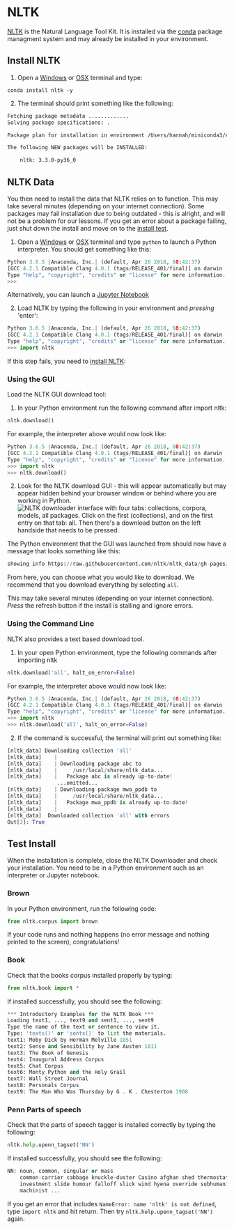 # NLTK 

[NLTK](http://www.nltk.org/) is the Natural Language Tool Kit. It is installed via the [conda](conda.md) package managment system and may already be installed in your environment.

## Install NLTK
1. Open a [Windows](windows_terminal.md) or [OSX](osx_terminal.md) terminal and type:

```
conda install nltk -y
```

2. The terminal should print something like the following:

```bash
Fetching package metadata .............
Solving package specifications: .

Package plan for installation in environment /Users/hannah/miniconda3/envs/installenv:

The following NEW packages will be INSTALLED:

    nltk: 3.3.0-py36_0
```

## NLTK Data

You then need to install the data that NLTK relies on to function. This may take several minutes (depending on your internet connection). Some packages may fail installation due to being outdated - this is alright, and will not be a problem for our lessons. If you get an error about a package failing, just shut down the install and move on to the [install test](#test-install).

1. Open a [Windows](windows_terminal.md) or [OSX](osx_terminal.md) terminal and type `python` to launch a Python interpreter. You should get something like this:
```python
Python 3.6.5 |Anaconda, Inc.| (default, Apr 26 2018, 08:42:37) 
[GCC 4.2.1 Compatible Clang 4.0.1 (tags/RELEASE_401/final)] on darwin
Type "help", "copyright", "credits" or "license" for more information.
>>> 
```
Alternatively, you can launch a [Jupyter Notebook](jupyter.md)

2. Load NLTK by typing the following in your environment and *pressing* 'enter':
```python
Python 3.6.5 |Anaconda, Inc.| (default, Apr 26 2018, 08:42:37) 
[GCC 4.2.1 Compatible Clang 4.0.1 (tags/RELEASE_401/final)] on darwin
Type "help", "copyright", "credits" or "license" for more information.
>>> import nltk
```

If this step fails, you need to [install NLTK](#install-nltk):

### Using the GUI
Load the NLTK GUI download tool: 

1. In your Python environment run the following command after import nltk:

```python
nltk.download()
```
For example, the interpreter above would now look like:
```python
Python 3.6.5 |Anaconda, Inc.| (default, Apr 26 2018, 08:42:37) 
[GCC 4.2.1 Compatible Clang 4.0.1 (tags/RELEASE_401/final)] on darwin
Type "help", "copyright", "credits" or "license" for more information.
>>> import nltk
>>> nltk.download()
```

2. Look for the NLTK download GUI - this will appear automatically but may appear hidden behind your browser window or behind where you are working in Python.
![NLTK downloader interface with four tabs: collections, corpora, models, all packages. Click on the first (collections), and on the first entry on that tab: all. Then there's a download button on the left handside that needs to be pressed.](../images/windows/conda/nltk/nltk04.png)

The Python environment that the GUI was launched from should now have a message that looks something like this:
```python
showing info https://raw.githubusercontent.com/nltk/nltk_data/gh-pages/index.xml
``` 

From here, you can choose what you would like to download. We recommend that you download everything by selecting `all`.
	
This may take several minutes (depending on your internet connection). *Press* the refresh button if the install is stalling and ignore errors. 

### Using the Command Line
NLTK also provides a text based download tool.  

1. In your open Python environment, type the following commands after importing nltk

```python
nltk.download('all', halt_on_error=False)
```
For example, the interpreter above would now look like:
```python
Python 3.6.5 |Anaconda, Inc.| (default, Apr 26 2018, 08:42:37) 
[GCC 4.2.1 Compatible Clang 4.0.1 (tags/RELEASE_401/final)] on darwin
Type "help", "copyright", "credits" or "license" for more information.
>>> import nltk
>>> nltk.download('all', halt_on_error=False)
```
2. If the command is successful, the terminal will print out something like:
```python
[nltk_data] Downloading collection 'all'
[nltk_data]    | 
[nltk_data]    | Downloading package abc to
[nltk_data]    |     /usr/local/share/nltk_data...
[nltk_data]    |   Package abc is already up-to-date!
                ...omitted...
[nltk_data]    | Downloading package mwa_ppdb to
[nltk_data]    |     /usr/local/share/nltk_data...
[nltk_data]    |   Package mwa_ppdb is already up-to-date!
[nltk_data]    | 
[nltk_data]  Downloaded collection 'all' with errors
Out[2]: True
```

## Test Install
When the installation is complete, close the NLTK Downloader and check your installation. You need to be in a Python environment such as an interpreter or Jupyter notebook.

### Brown

In your Python environment, run the following code:

```python
from nltk.corpus import brown
``` 

If your code runs and nothing happens (no error message and nothing printed to the screen), congratulations! 

### Book
Check that the books corpus installed properly by typing:

```python
from nltk.book import *
```
If installed successfully, you should see the following:

```python
*** Introductory Examples for the NLTK Book ***
Loading text1, ..., text9 and sent1, ..., sent9
Type the name of the text or sentence to view it.
Type: 'texts()' or 'sents()' to list the materials.
text1: Moby Dick by Herman Melville 1851
text2: Sense and Sensibility by Jane Austen 1811
text3: The Book of Genesis
text4: Inaugural Address Corpus
text5: Chat Corpus
text6: Monty Python and the Holy Grail
text7: Wall Street Journal
text8: Personals Corpus
text9: The Man Who Was Thursday by G . K . Chesterton 1908
```

### Penn Parts of speech
Check that the parts of speech tagger is installed correctly by typing the following:

```python
nltk.help.upenn_tagset('NN')
```
If installed successfully, you should see the following:
```python
NN: noun, common, singular or mass
    common-carrier cabbage knuckle-duster Casino afghan shed thermostat
    investment slide humour falloff slick wind hyena override subhumanity
    machinist ...
```
If you get an error that includes `NameError: name 'nltk' is not defined`, type `import nltk` and hit return. Then try `nltk.help.upenn_tagset('NN')` again.
